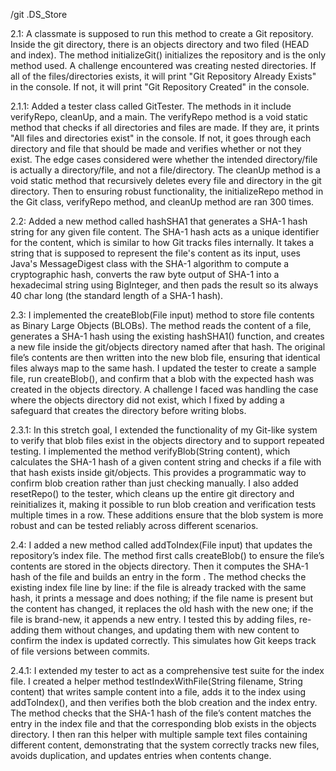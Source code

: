 /git
.DS_Store

2.1: A classmate is supposed to run this method to create a Git repository. Inside the git directory, there is an objects directory and two filed (HEAD and index). The method initializeGit() initializes the repository and is the only method used. A challenge encountered was creating nested directories. If all of the files/directories exists, it will print "Git Repository Already Exists" in the console. If not, it will print "Git Repository Created" in the console. 

2.1.1: Added a tester class called GitTester. The methods in it include verifyRepo, cleanUp, and a main. The verifyRepo method is a void static method that checks if all directories and files are made. If they are, it prints "All files and directories exist" in the console. If not, it goes through each directory and file that should be made and verifies whether or not they exist. The edge cases considered were whether the intended directory/file is actually a directory/file, and not a file/directory. The cleanUp method is a void static method that recursively deletes every file and directory in the git directory. Then to ensuring robust functionality, the initializeRepo method in the Git class, verifyRepo method, and cleanUp method are ran 300 times. 

2.2: Added a new method called hashSHA1 that generates a SHA-1 hash string for any given file content. The SHA-1 hash acts as a unique identifier for the content, which is similar to how Git tracks files internally. It takes a string that is supposed to represent the file's content as its input, uses Java's MessageDigest class with the SHA-1 algorithm to compute a cryptographic hash, converts the raw byte output of SHA-1 into a hexadecimal string using BigInteger, and then pads the result so its always 40 char long (the standard length of a SHA-1 hash).

2.3: I implemented the createBlob(File input) method to store file contents as Binary Large Objects (BLOBs). The method reads the content of a file, generates a SHA-1 hash using the existing hashSHA1() function, and creates a new file inside the git/objects directory named after that hash. The original file’s contents are then written into the new blob file, ensuring that identical files always map to the same hash. I updated the tester to create a sample file, run createBlob(), and confirm that a blob with the expected hash was created in the objects directory. A challenge I faced was handling the case where the objects directory did not exist, which I fixed by adding a safeguard that creates the directory before writing blobs.

2.3.1: In this stretch goal, I extended the functionality of my Git-like system to verify that blob files exist in the objects directory and to support repeated testing. I implemented the method verifyBlob(String content), which calculates the SHA-1 hash of a given content string and checks if a file with that hash exists inside git/objects. This provides a programmatic way to confirm blob creation rather than just checking manually. I also added resetRepo() to the tester, which cleans up the entire git directory and reinitializes it, making it possible to run blob creation and verification tests multiple times in a row. These additions ensure that the blob system is more robust and can be tested reliably across different scenarios.

2.4: I added a new method called addToIndex(File input) that updates the repository’s index file. The method first calls createBlob() to ensure the file’s contents are stored in the objects directory. Then it computes the SHA-1 hash of the file and builds an entry in the form <hash> <filename>. The method checks the existing index file line by line: if the file is already tracked with the same hash, it prints a message and does nothing; if the file name is present but the content has changed, it replaces the old hash with the new one; if the file is brand-new, it appends a new entry. I tested this by adding files, re-adding them without changes, and updating them with new content to confirm the index is updated correctly. This simulates how Git keeps track of file versions between commits.

2.4.1: I extended my tester to act as a comprehensive test suite for the index file. I created a helper method testIndexWithFile(String filename, String content) that writes sample content into a file, adds it to the index using addToIndex(), and then verifies both the blob creation and the index entry. The method checks that the SHA-1 hash of the file’s content matches the entry in the index file and that the corresponding blob exists in the objects directory. I then ran this helper with multiple sample text files containing different content, demonstrating that the system correctly tracks new files, avoids duplication, and updates entries when contents change.